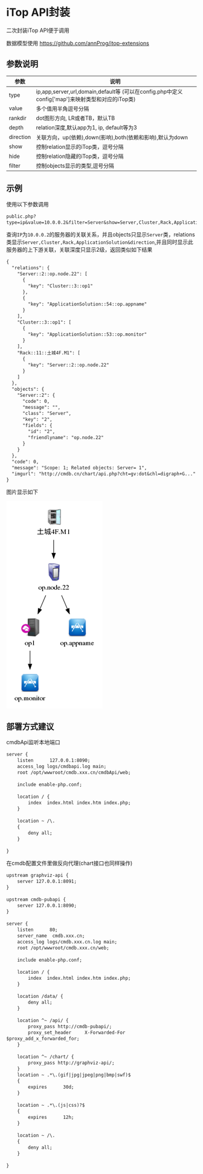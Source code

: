 # iTop API封装

二次封装iTop API便于调用

数据模型使用 https://github.com/annProg/itop-extensions

## 参数说明

| 参数 | 说明 |
| ---- | ---- |
|type | ip,app,server,url,domain,default等 (可以在config.php中定义config['map']来映射类型和对应的iTop类) |
|value |多个值用半角逗号分隔 |
|rankdir |dot图形方向, LR或者TB，默认TB |
|depth | relation深度,默认app为1, ip, default等为3 |
|direction | 关联方向，up(依赖),down(影响),both(依赖和影响),默认为down |
|show |控制relation显示的iTop类，逗号分隔|
|hide |控制relation隐藏的iTop类，逗号分隔|
|filter |控制objects显示的类型,逗号分隔|

## 示例

使用以下参数调用

```
public.php?type=ip&value=10.0.0.2&filter=Server&show=Server,Cluster,Rack,ApplicationSolution&direction=both&depth=2
```

查询`IP`为`10.0.0.2`的服务器的关联关系，并且objects只显示`Server`类，relations类显示`Server,Cluster,Rack,ApplicationSolution&direction`,并且同时显示此服务器的上下游关联，关联深度只显示2级，返回类似如下结果

```
{
  "relations": {
    "Server::2::op.node.22": [
      {
        "key": "Cluster::3::op1"
      },
      {
        "key": "ApplicationSolution::54::op.appname"
      }
    ],
    "Cluster::3::op1": [
      {
        "key": "ApplicationSolution::53::op.monitor"
      }
    ],
    "Rack::11::土城4F.M1": [
      {
        "key": "Server::2::op.node.22"
      }
    ]
  },
  "objects": {
    "Server::2": {
      "code": 0,
      "message": "",
      "class": "Server",
      "key": "2",
      "fields": {
        "id": "2",
        "friendlyname": "op.node.22"
      }
    }
  },
  "code": 0,
  "message": "Scope: 1; Related objects: Server= 1",
  "imgurl": "http://cmdb.cn/chart/api.php?cht=gv:dot&chl=digraph+G..."
}
```

图片显示如下

![](preview/preview.png)

## 部署方式建议

cmdbApi监听本地端口

```
server {
	listen      127.0.0.1:8090;
	access_log logs/cmdbapi.log main;
	root /opt/wwwroot/cmdb.xxx.cn/cmdbApi/web;

	include enable-php.conf;

	location / {
		index  index.html index.htm index.php;
	}

	location ~ /\.
	{
		deny all;
	}

}
```

在cmdb配置文件里做反向代理(chart接口也同样操作)

```
upstream graphviz-api {
	server 127.0.0.1:8091;
}

upstream cmdb-pubapi {
	server 127.0.0.1:8090;
}

server {
	listen      80;
	server_name  cmdb.xxx.cn;
	access_log logs/cmdb.xxx.cn.log main;
	root /opt/wwwroot/cmdb.xxx.cn/web;

	include enable-php.conf;

	location / {
		index  index.html index.htm index.php;
	}
	
	location /data/ {
		deny all;
	}
	
	location ^~ /api/ {
		proxy_pass http://cmdb-pubapi/;
		proxy_set_header     X-Forwarded-For $proxy_add_x_forwarded_for;
	}

	location ^~ /chart/ {
		proxy_pass http://graphviz-api/;
	}
	location ~ .*\.(gif|jpg|jpeg|png|bmp|swf)$
	{
		expires      30d;
	}

	location ~ .*\.(js|css)?$
	{
		expires      12h;
	}

	location ~ /\.
	{
		deny all;
	}

}
```
